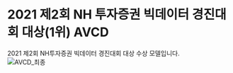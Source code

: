 # 2021 제2회 NH 투자증권 빅데이터 경진대회 대상(1위) AVCD

2021 제2회 NH투자증권 빅데이터 경진대회 대상 수상 모델입니다. <br>
![AVCD_최종](https://user-images.githubusercontent.com/83468520/154619693-47728630-3fd4-4529-a803-d848c1e8eb42.jpg)
